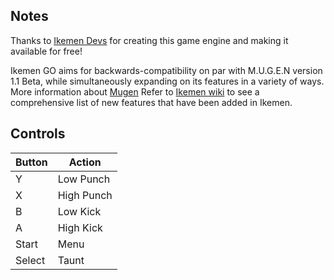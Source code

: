 ## Notes

Thanks to [Ikemen Devs](https://github.com/ikemen-engine/Ikemen-GO) for creating this game engine and making it available for free!

Ikemen GO aims for backwards-compatibility on par with M.U.G.E.N version 1.1 Beta, while simultaneously expanding on its features in a variety of ways.
More information about [Mugen](https://www.elecbyte.com/mugendocs-11b1/mugen.htm)
Refer to [Ikemen wiki](https://github.com/ikemen-engine/Ikemen-GO/wiki) to see a comprehensive list of new features that have been added in Ikemen.

## Controls

| Button | Action |
|--|--| 
|Y|Low Punch |
|X|High Punch|
|B|Low Kick|
|A|High Kick|
|Start|Menu|
|Select|Taunt|


